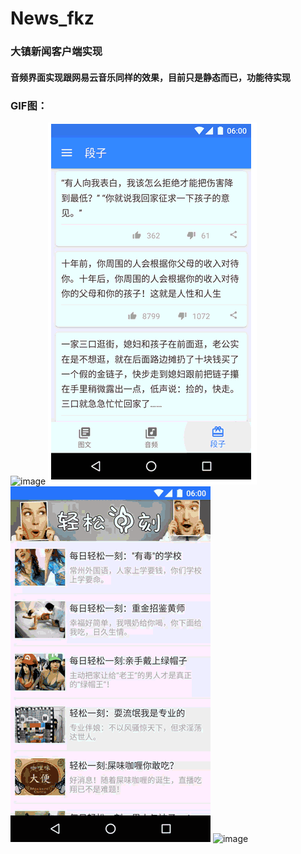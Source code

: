 # News_fkz
### 大镇新闻客户端实现
#### 音频界面实现跟网易云音乐同样的效果，目前只是静态而已，功能待实现 <br>
### GIF图：
![image](https://github.com/fkzdaz/News_fkz/raw/master/GIF/demo04.gif)
![image](https://github.com/fkzdaz/News_fkz/raw/master/GIF/demo01.gif)
![image](https://github.com/fkzdaz/News_fkz/raw/master/GIF/demo02.gif)
![image](https://github.com/fkzdaz/News_fkz/raw/master/GIF/demo03.gif)





